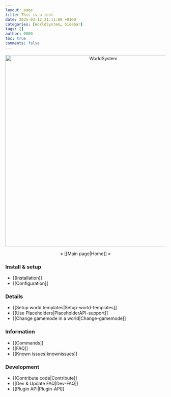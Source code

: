 ```yaml
---
layout: page
title: This is a test
date: 2025-03-12 21:11:00 +0100
categories: [WorldSystem, Sidebar]
tags: []
author: 0000
toc: true
comments: false
---
```


<div align="center">
<img src="https://github.com/Argantiu/WorldSystem-Updated/raw/master/.github/Worldsystemlogo_renewed.png" width="600" alt="WorldSystem">

» [[Main page|Home]] «
</div>
<h3> Install & setup </h3>
   
- [[Installation]]
- [[Configuration]]
  
<h3> Details </h3>  
  
- [[Setup world templates|Setup-world-templates]]
- [[Use Placeholders|PlaceholderAPI-support]]
- [[Change gamemode in a world|Change-gamemode]]

<h3> Information </h3>
  
- [[Commands]]
- [[FAQ]]
- [[Known issues|knownissues]]

<h3> Development </h3>
  
- [[Contribute code|Contribute]]
- [[Dev & Update FAQ|Dev-FAQ]]
- [[Plugin API|Plugin-API]]
<!-- ###############################################

- [[|]]
Code formattings:

Little text in the center:

<p align="center">
  <a>The text</a>
</p>

Titles in different size (center)

<h3 align="center">
Hi, i'm a title
</h3>

Pictures with link

<p align="center">
    <a href="https://my.link/">
    <img src="https://pic.ture/pic.png" />
</a>

Pictures without link

<p align="center">
    <img src="https://pic.ture/pic.png" />
</p>

Pictures with width and alt

<p align="center">
    <img src="https://pic.ture/pic.png" width="150" alt="Best picture ever">
</p>
-->